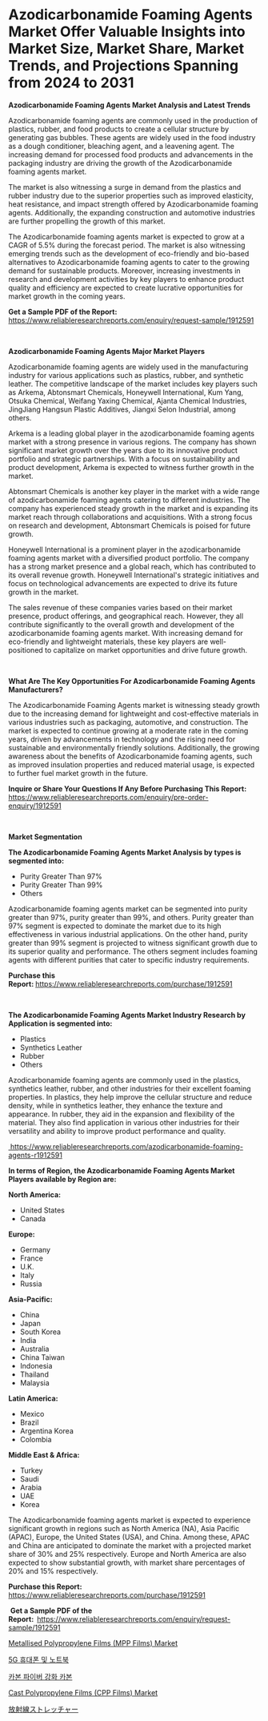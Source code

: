 <p><h1>Azodicarbonamide Foaming Agents Market Offer Valuable Insights into Market Size, Market Share, Market Trends, and Projections Spanning from 2024 to 2031</h1></p><p><strong>Azodicarbonamide Foaming Agents Market Analysis and Latest Trends</strong></p>
<p><p>Azodicarbonamide foaming agents are commonly used in the production of plastics, rubber, and food products to create a cellular structure by generating gas bubbles. These agents are widely used in the food industry as a dough conditioner, bleaching agent, and a leavening agent. The increasing demand for processed food products and advancements in the packaging industry are driving the growth of the Azodicarbonamide foaming agents market.</p><p>The market is also witnessing a surge in demand from the plastics and rubber industry due to the superior properties such as improved elasticity, heat resistance, and impact strength offered by Azodicarbonamide foaming agents. Additionally, the expanding construction and automotive industries are further propelling the growth of this market.</p><p>The Azodicarbonamide foaming agents market is expected to grow at a CAGR of 5.5% during the forecast period. The market is also witnessing emerging trends such as the development of eco-friendly and bio-based alternatives to Azodicarbonamide foaming agents to cater to the growing demand for sustainable products. Moreover, increasing investments in research and development activities by key players to enhance product quality and efficiency are expected to create lucrative opportunities for market growth in the coming years.</p></p>
<p><strong>Get a Sample PDF of the Report:&nbsp;</strong> <a href="https://www.reliableresearchreports.com/enquiry/request-sample/1912591">https://www.reliableresearchreports.com/enquiry/request-sample/1912591</a></p>
<p>&nbsp;</p>
<p><strong>Azodicarbonamide Foaming Agents Major Market Players</strong></p>
<p><p>Azodicarbonamide foaming agents are widely used in the manufacturing industry for various applications such as plastics, rubber, and synthetic leather. The competitive landscape of the market includes key players such as Arkema, Abtonsmart Chemicals, Honeywell International, Kum Yang, Otsuka Chemical, Weifang Yaxing Chemical, Ajanta Chemical Industries, JingJiang Hangsun Plastic Additives, Jiangxi Selon Industrial, among others.</p><p>Arkema is a leading global player in the azodicarbonamide foaming agents market with a strong presence in various regions. The company has shown significant market growth over the years due to its innovative product portfolio and strategic partnerships. With a focus on sustainability and product development, Arkema is expected to witness further growth in the market.</p><p>Abtonsmart Chemicals is another key player in the market with a wide range of azodicarbonamide foaming agents catering to different industries. The company has experienced steady growth in the market and is expanding its market reach through collaborations and acquisitions. With a strong focus on research and development, Abtonsmart Chemicals is poised for future growth.</p><p>Honeywell International is a prominent player in the azodicarbonamide foaming agents market with a diversified product portfolio. The company has a strong market presence and a global reach, which has contributed to its overall revenue growth. Honeywell International's strategic initiatives and focus on technological advancements are expected to drive its future growth in the market.</p><p>The sales revenue of these companies varies based on their market presence, product offerings, and geographical reach. However, they all contribute significantly to the overall growth and development of the azodicarbonamide foaming agents market. With increasing demand for eco-friendly and lightweight materials, these key players are well-positioned to capitalize on market opportunities and drive future growth.</p></p>
<p>&nbsp;</p>
<p><strong>What Are The Key Opportunities For Azodicarbonamide Foaming Agents Manufacturers?</strong></p>
<p><p>The Azodicarbonamide Foaming Agents market is witnessing steady growth due to the increasing demand for lightweight and cost-effective materials in various industries such as packaging, automotive, and construction. The market is expected to continue growing at a moderate rate in the coming years, driven by advancements in technology and the rising need for sustainable and environmentally friendly solutions. Additionally, the growing awareness about the benefits of Azodicarbonamide foaming agents, such as improved insulation properties and reduced material usage, is expected to further fuel market growth in the future.</p></p>
<p><strong>Inquire or Share Your Questions If Any Before Purchasing This Report:</strong> <a href="https://www.reliableresearchreports.com/enquiry/pre-order-enquiry/1912591">https://www.reliableresearchreports.com/enquiry/pre-order-enquiry/1912591</a></p>
<p>&nbsp;</p>
<p><strong>Market Segmentation</strong></p>
<p><strong>The Azodicarbonamide Foaming Agents Market Analysis by types is segmented into:</strong></p>
<p><ul><li>Purity Greater Than 97%</li><li>Purity Greater Than 99%</li><li>Others</li></ul></p>
<p><p>Azodicarbonamide foaming agents market can be segmented into purity greater than 97%, purity greater than 99%, and others. Purity greater than 97% segment is expected to dominate the market due to its high effectiveness in various industrial applications. On the other hand, purity greater than 99% segment is projected to witness significant growth due to its superior quality and performance. The others segment includes foaming agents with different purities that cater to specific industry requirements.</p></p>
<p><strong>Purchase this Report:&nbsp;</strong><a href="https://www.reliableresearchreports.com/purchase/1912591">https://www.reliableresearchreports.com/purchase/1912591</a></p>
<p>&nbsp;</p>
<p><strong>The Azodicarbonamide Foaming Agents Market Industry Research by Application is segmented into:</strong></p>
<p><ul><li>Plastics</li><li>Synthetics Leather</li><li>Rubber</li><li>Others</li></ul></p>
<p><p>Azodicarbonamide foaming agents are commonly used in the plastics, synthetics leather, rubber, and other industries for their excellent foaming properties. In plastics, they help improve the cellular structure and reduce density, while in synthetics leather, they enhance the texture and appearance. In rubber, they aid in the expansion and flexibility of the material. They also find application in various other industries for their versatility and ability to improve product performance and quality.</p></p>
<p><a href="https://www.reliableresearchreports.com/azodicarbonamide-foaming-agents-r1912591">&nbsp;https://www.reliableresearchreports.com/azodicarbonamide-foaming-agents-r1912591</a></p>
<p><strong>In terms of Region, the Azodicarbonamide Foaming Agents Market Players available by Region are:</strong></p>
<p>
    <p> <strong> North America: </strong>
        <ul>
            <li>United States</li>
            <li>Canada</li>
        </ul>
        </p> 
    <p> <strong> Europe: </strong>
        <ul>
            <li>Germany</li>
            <li>France</li>
            <li>U.K.</li>
            <li>Italy</li>
            <li>Russia</li>
        </ul>
        </p> 
    <p> <strong> Asia-Pacific: </strong>
        <ul>
            <li>China</li>
            <li>Japan</li>
            <li>South Korea</li>
            <li>India</li>
            <li>Australia</li>
            <li>China Taiwan</li>
            <li>Indonesia</li>
            <li>Thailand</li>
            <li>Malaysia</li>
        </ul>
        </p> 
    <p> <strong> Latin America: </strong>
        <ul>
            <li>Mexico</li>
            <li>Brazil</li>
            <li>Argentina Korea</li>
            <li>Colombia</li>
        </ul>
        </p> 
    <p> <strong> Middle East & Africa: </strong>
        <ul>
            <li>Turkey</li>
            <li>Saudi</li>
            <li>Arabia</li>
            <li>UAE</li>
            <li>Korea</li>
        </ul>
    </p>
    </p>
<p><p>The Azodicarbonamide foaming agents market is expected to experience significant growth in regions such as North America (NA), Asia Pacific (APAC), Europe, the United States (USA), and China. Among these, APAC and China are anticipated to dominate the market with a projected market share of 30% and 25% respectively. Europe and North America are also expected to show substantial growth, with market share percentages of 20% and 15% respectively.</p></p>
<p><strong>Purchase this Report: </strong><a href="https://www.reliableresearchreports.com/purchase/1912591">https://www.reliableresearchreports.com/purchase/1912591</a></p>
<p>&nbsp;<strong>Get a Sample PDF of the Report:&nbsp;&nbsp;</strong><a href="https://www.reliableresearchreports.com/enquiry/request-sample/1912591">https://www.reliableresearchreports.com/enquiry/request-sample/1912591</a></p>
<p><strong></strong></p>
<p><p><a href="https://github.com/mdhefjumiah/Market-Research-Report-List-1/blob/main/metallised-polypropylene-films-mpp-films-market.md">Metallised Polypropylene Films (MPP Films) Market</a></p><p><a href="https://github.com/Tristiarton768456/Market-Research-Report-List-2/blob/main/2073433145281.md">5G 휴대폰 및 노트북</a></p><p><a href="https://github.com/novabrown3/Market-Research-Report-List-1/blob/main/8139278145282.md">카본 파이버 강화 카본</a></p><p><a href="https://github.com/wrwgzwbr35/Market-Research-Report-List-1/blob/main/cast-polypropylene-films-cpp-films-market.md">Cast Polypropylene Films (CPP Films) Market</a></p><p><a href="https://github.com/MacyOrn/Market-Research-Report-List-1/blob/main/6154054138979.md">放射線ストレッチャー</a></p></p>